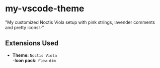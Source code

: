 # my-vscode-theme
"My customized Noctis Viola setup with pink strings, lavender comments and pretty icons✨"
## Extensions Used
- **Theme:** `Noctis Viola` <br>
-**Icon pack:** `flow-dim`
